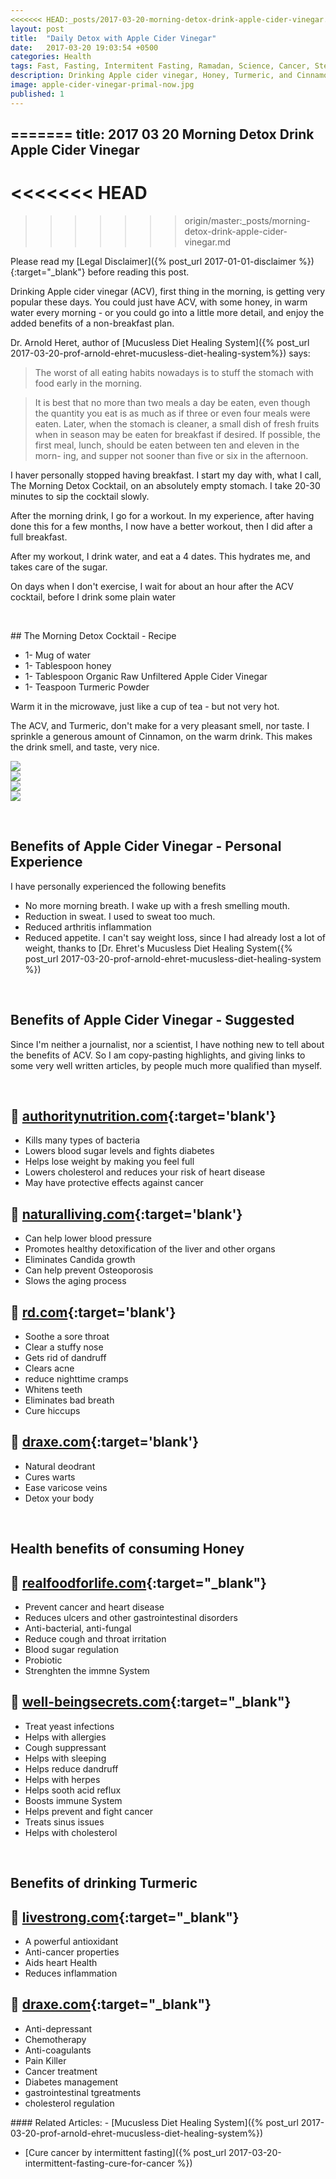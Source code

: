 ```yaml
---
<<<<<<< HEAD:_posts/2017-03-20-morning-detox-drink-apple-cider-vinegar.md
layout: post
title:  "Daily Detox with Apple Cider Vinegar"
date:   2017-03-20 19:03:54 +0500
categories: Health
tags: Fast, Fasting, Intermitent Fasting, Ramadan, Science, Cancer, Stem Cell, WBC, Cancer, non-mucous, mucous-free,Infection, Leukocytes, Leucocytes, Apple Cider Vinegar, ACV, Honey, Cinnamon
description: Drinking Apple cider vinegar, Honey, Turmeric, and Cinnamon, first thing in the morning, could add many healthy years to your life. 
image: apple-cider-vinegar-primal-now.jpg
published: 1
---
```

=======
title: 2017 03 20 Morning Detox Drink Apple Cider Vinegar
---

<<<<<<< HEAD
=======
>>>>>>> origin/master:_posts/morning-detox-drink-apple-cider-vinegar.md


Please read my [Legal Disclaimer]({% post_url 2017-01-01-disclaimer %}){:target="_blank"} before reading this post.

Drinking Apple cider vinegar (ACV), first thing in the morning, is getting very popular these days. You could just have ACV, with some honey, in warm water every morning - or you could go into a little more detail, and enjoy the added benefits of a non-breakfast plan.

Dr. Arnold Heret, author of [Mucusless Diet Healing System]({% post_url 2017-03-20-prof-arnold-ehret-mucusless-diet-healing-system%}) says:

> The worst of all eating habits nowadays is to stuff the
stomach with food early in the morning.

> It is best that no more than two meals a day be eaten, even though the quantity you eat is as much as if three or even four meals were eaten. Later, when the stomach is cleaner, a small dish of fresh fruits when in season may be eaten for breakfast if desired. If possible, the first meal, lunch, should be eaten between ten and eleven in the morn-
ing, and supper not sooner than five or six in the afternoon.

I haver personally stopped having breakfast. I start my day with, what I call, The Morning Detox Cocktail, on an absolutely empty stomach. I take 20-30 minutes to sip the cocktail slowly.

After the morning drink, I go for a workout. In my experience, after having done this for a few months, I now have a better workout, then I did after a full breakfast.

After my workout, I drink water, and eat a 4 dates. This hydrates me, and takes care of the sugar.

On days when I don't exercise, I wait for about an hour after the ACV cocktail, before I drink some plain water

&nbsp;
<div class='post-block' markdown='1'>
## The Morning Detox Cocktail - Recipe

- 1- Mug of water
- 1- Tablespoon honey
- 1- Tablespoon Organic Raw Unfiltered Apple Cider Vinegar
- 1- Teaspoon Turmeric Powder


Warm it in the microwave, just like a cup of tea - but not very hot.

The ACV,  and Turmeric, don't make for a very pleasant smell, nor taste. I sprinkle a generous amount of Cinnamon, on the warm drink. This makes the drink smell, and taste, very nice.

</div>



<div class='post-block group' >
<div class='amazon-item inset'>
    <a target="_blank"  href="https://www.amazon.com/gp/product/B00ASD2F8O/ref=as_li_tl?ie=UTF8&camp=1789&creative=9325&creativeASIN=B00ASD2F8O&linkCode=as2&tag=primalnow-20&linkId=5ead2e1c2409afe2b5a59ca21b7dc2b8"><img border="0" src="//ws-na.amazon-adsystem.com/widgets/q?_encoding=UTF8&MarketPlace=US&ASIN=B00ASD2F8O&ServiceVersion=20070822&ID=AsinImage&WS=1&Format=_SL250_&tag=primalnow-20" ></a><img src="//ir-na.amazon-adsystem.com/e/ir?t=primalnow-20&l=am2&o=1&a=B00ASD2F8O" width="1" height="1" border="0" alt="" style="border:none !important; margin:0px !important;" />
</div>




<div class='amazon-item inset'>
    <a target="_blank"  href="https://www.amazon.com/gp/product/B0000DI1ZC/ref=as_li_tl?ie=UTF8&camp=1789&creative=9325&creativeASIN=B0000DI1ZC&linkCode=as2&tag=primalnow-20&linkId=da82c0f89e197d76ed65e646547ef928"><img border="0" src="//ws-na.amazon-adsystem.com/widgets/q?_encoding=UTF8&MarketPlace=US&ASIN=B0000DI1ZC&ServiceVersion=20070822&ID=AsinImage&WS=1&Format=_SL250_&tag=primalnow-20" ></a><img src="//ir-na.amazon-adsystem.com/e/ir?t=primalnow-20&l=am2&o=1&a=B0000DI1ZC" width="1" height="1" border="0" alt="" style="border:none !important; margin:0px !important;" />
</div>




<div class='amazon-item inset'>
    <a target="_blank"  href="https://www.amazon.com/gp/product/B000WR4LMY/ref=as_li_tl?ie=UTF8&camp=1789&creative=9325&creativeASIN=B000WR4LMY&linkCode=as2&tag=primalnow-20&linkId=3d0ccea0dbba140f70e426c04b5afcfa"><img border="0" src="//ws-na.amazon-adsystem.com/widgets/q?_encoding=UTF8&MarketPlace=US&ASIN=B000WR4LMY&ServiceVersion=20070822&ID=AsinImage&WS=1&Format=_SL250_&tag=primalnow-20" ></a><img src="//ir-na.amazon-adsystem.com/e/ir?t=primalnow-20&l=am2&o=1&a=B000WR4LMY" width="1" height="1" border="0" alt="" style="border:none !important; margin:0px !important;" />
</div>




<div class='amazon-item inset'>
    <a target="_blank"  href="https://www.amazon.com/gp/product/B00BJ7TKYU/ref=as_li_tl?ie=UTF8&camp=1789&creative=9325&creativeASIN=B00BJ7TKYU&linkCode=as2&tag=primalnow-20&linkId=79afab357c6f131c9051001a20923ddc"><img border="0" src="//ws-na.amazon-adsystem.com/widgets/q?_encoding=UTF8&MarketPlace=US&ASIN=B00BJ7TKYU&ServiceVersion=20070822&ID=AsinImage&WS=1&Format=_SL250_&tag=primalnow-20" ></a><img src="//ir-na.amazon-adsystem.com/e/ir?t=primalnow-20&l=am2&o=1&a=B00BJ7TKYU" width="1" height="1" border="0" alt="" style="border:none !important; margin:0px !important;" />
</div>

</div>


&nbsp;
## Benefits of Apple Cider Vinegar - Personal Experience

I have personally experienced the following benefits
- No more morning breath. I wake up with a fresh smelling mouth.
- Reduction in sweat. I used to sweat too much.
- Reduced arthritis inflammation
- Reduced appetite. I can't say weight loss, since I had already lost a lot of weight, thanks to [Dr. Ehret's Mucusless Diet Healing System({% post_url 2017-03-20-prof-arnold-ehret-mucusless-diet-healing-system %})

&nbsp;

## Benefits of Apple Cider Vinegar - Suggested
Since I'm neither a journalist, nor a scientist, I have nothing new to tell about the benefits of ACV. So I am copy-pasting highlights, and giving links to some very well written articles, by people much more qualified than myself.

&nbsp;

:link: [authoritynutrition.com](https://authoritynutrition.com/6-proven-health-benefits-of-apple-cider-vinegar/){:target='blank'}
----
- Kills many types of bacteria
- Lowers blood sugar levels and fights diabetes
- Helps lose weight by making you feel full
- Lowers cholesterol and reduces your risk of heart disease
- May have protective effects against cancer



:link: [naturalliving.com](http://www.naturallivingideas.com/drinking-apple-cider-vinegar-benefits/){:target='blank'}
----
- Can help lower blood pressure
- Promotes healthy detoxification of the liver and other organs
- Eliminates Candida growth
- Can help prevent Osteoporosis
- Slows the aging process




:link: [rd.com](http://www.rd.com/health/wellness/apple-cider-vinegar-benefits/){:target='blank'}
----
- Soothe a sore throat
- Clear a stuffy nose
- Gets rid of dandruff
- Clears acne
- reduce nighttime cramps
- Whitens teeth
- Eliminates bad breath
- Cure hiccups


:link: [draxe.com](https://draxe.com/apple-cider-vinegar-uses/){:target='blank'}
----
- Natural deodrant
- Cures warts
- Ease varicose veins
- Detox your body




&nbsp;
## Health benefits of consuming Honey

:link: [realfoodforlife.com](http://www.realfoodforlife.com/health-benefits-of-honey/){:target="_blank"}
----
- Prevent cancer and heart disease
- Reduces ulcers and other gastrointestinal disorders
- Anti-bacterial, anti-fungal
- Reduce cough and throat irritation
- Blood sugar regulation
- Probiotic
- Strenghten the immne System



:link: [well-beingsecrets.com](http://www.realfoodforlife.com/health-benefits-of-honey/){:target="_blank"}
----
- Treat yeast infections
- Helps with allergies
- Cough suppressant
- Helps with sleeping
- Helps reduce dandruff
- Helps with herpes
- Helps sooth acid reflux
- Boosts immune System
- Helps prevent and fight cancer
- Treats sinus issues
- Helps with cholesterol


&nbsp;

## Benefits of drinking Turmeric

:link: [livestrong.com](http://www.livestrong.com/article/522698-benefits-of-drinking-turmeric/){:target="_blank"}
----
- A powerful antioxidant
- Anti-cancer properties
- Aids heart Health
- Reduces inflammation


:link: [draxe.com](https://draxe.com/turmeric-benefits/){:target="_blank"}
----
- Anti-depressant
- Chemotherapy
- Anti-coagulants
- Pain Killer
- Cancer treatment
- Diabetes management
- gastrointestinal tgreatments
- cholesterol regulation





<div class='post-block' markdown='1' id='related-articles'>
#### Related Articles:
-   [Mucusless Diet Healing System]({% post_url 2017-03-20-prof-arnold-ehret-mucusless-diet-healing-system%})

-   [Cure cancer by intermittent fasting]({% post_url 2017-03-20-intermittent-fasting-cure-for-cancer %})

</div>

